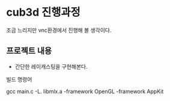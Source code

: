 # cub3d 진행과정

조금 느리지만 vnc환경에서 진행해 볼 생각이다.

## 프로젝트 내용

- 간단한 레이캐스팅을 구현해본다.



빌드 명령어

gcc main.c -L. libmlx.a -framework OpenGL -framework AppKit
